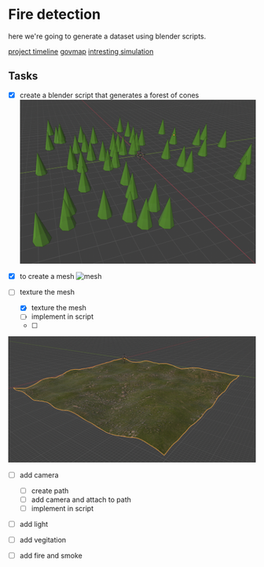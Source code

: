 # Fire detection

here we're going to generate a dataset using blender scripts.

[project timeline](https://docs.google.com/document/d/1UBRHXNqEymnoU_7NFHTs5bM4Y9rxuugejoWpQfEB_uM/edit?tab=t.0)
[govmap](https://www.govmap.gov.il/)
[intresting simulation](https://computationalsciences.org/publications/haedrich-2021-wildfires.html)


## Tasks
- [x] create a blender script that generates a forest of cones
![forest](/images/forest.png)

- [x] to create a mesh
![mesh](/images/mesh.png)

- [ ] texture the mesh
  - [X] texture the mesh
  - [ ] implement in script
  - [ ]
![texturized mesh](/images/texturized_mesh.png)

- [ ] add camera
  - [ ] create path
  - [ ] add camera and attach to path
  - [ ] implement in script

- [ ] add light

- [ ] add vegitation
- [ ] add fire and smoke
